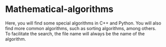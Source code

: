 # Mathematical-algorithms

Here, you will find some special algorithms in C++ and Python.
You will also find more common algorithms, such as sorting algorithms, among others.
To facilitate the search, the file name will always be the name of the algorithm.
